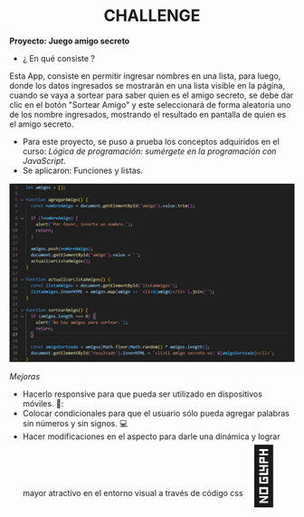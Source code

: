 <h1 align="center">CHALLENGE</h1>

**Proyecto: Juego amigo secreto**
  
- ¿ En qué consiste ?
  
Esta App, consiste en permitir ingresar nombres en una lista, para luego, donde los datos ingresados se mostrarán en una lista visible en la página, cuando se vaya a sortear para saber quien es el amigo secreto, se debe dar clic en el botón "Sortear Amigo" y este seleccionará de forma aleatoria uno de los nombre ingresados, mostrando el resultado en pantalla de quien es el amigo secreto.

- Para este proyecto, se puso a prueba los conceptos adquiridos en el curso: *Lógica de programación: sumérgete en la programación con JavaScript*.
- Se aplicaron: Funciones y listas.

![Funciones aplicadas en el proyecto](imagenes/codigo.png)
  
*Mejoras*
- Hacerlo responsive para que pueda ser utilizado en dispositivos móviles. 📱:
- Colocar condicionales para que el usuario sólo pueda agregar palabras sin números y sin signos. 💻
- Hacer modificaciones en el aspecto para darle una dinámica y lograr mayor atractivo en el entorno visual a través de código css <span style='font-size:100px;'>&#127912;</span>
